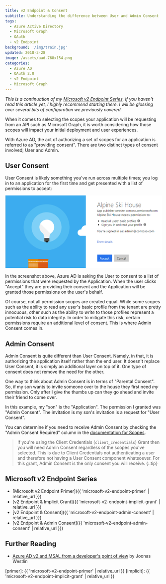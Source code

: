 ```yaml
---
title: v2 Endpoint & Consent
subtitle: Understanding the difference between User and Admin Consent 
tags:
  - Azure Active Directory
  - Microsoft Graph
  - OAuth
  - v2 Endpoint
background: '/img/train.jpg'
updated: 2018-3-28
image: /assets/aad-768x154.png
categories: 
  - Azure AD
  - OAuth 2.0
  - v2 Endpoint
  - Microsoft Graph
---
```


_This is a continuation of my [Microsoft v2 Endpoint Series](#microsoft-v2-endpoint-series). If you haven't read this article yet, I highly recommend starting there. I will be glossing over several bits of configuration we previously covered._

When it comes to selecting the scopes your application will be requesting from an API such as Microsoft Graph, it is worth considering how those scopes will impact your initial deployment and user experiences.

With Azure AD, the act of authorizing a set of scopes for an application is referred to as "providing consent". There are two distinct types of consent involved; User and Admin.

## User Consent

User Consent is likely something you've run across multiple times; you log in to an application for the first time and get presented with a list of permissions to accept:

![user consent](/assets/images/user-consent.png)

In the screenshot above, Azure AD is asking the User to consent to a list of permissions that were requested by the Application. When the user clicks "Accept" they are providing their consent and the Application will be granted those permissions on the user's behalf.

Of course, not all permission scopes are created equal. While some scopes such as the ability to read any user's basic profile from the tenant are pretty innocuous, other such as the ability to _write_ to those profiles represent a potential risk to data integrity. In order to mitigate this risk, certain permissions require an additional level of consent. This is where Admin Consent comes in.

## Admin Consent

Admin Consent is quite different than User Consent. Namely, in that, it is authorizing the application itself rather than the end user. It doesn't replace User Consent, it is simply an additional layer on top of it. One type of consent does not remove the need for the other.

One way to think about Admin Consent is in terms of "Parental Consent". So, if my son wants to invite someone over to the house they first need _my_ permission. Only after I give the thumbs up can they go ahead and invite their friend to come over.

In this example, my "son" is the "Application". The permission I granted was "Admin Consent". The invitation is my son's invitation is a request for "User Consent".

You can determine if you need to receive Admin Consent by checking the "Admin Consent Required" column in the [documentation for Scopes][scopes].

> If you're using the Client Credentials (`client_credentials`) Grant then you will need Admin Consent regardless of the scopes you've selected. This is due to Client Credentials not authenticating a user and therefore not having a User Consent component whatsoever. For this grant, Admin Consent is the only consent you will receive.
{:.tip}

## Microsoft v2 Endpoint Series

* [Microsoft v2 Endpoint Primer]({{ 'microsoft-v2-endpoint-primer' | relative_url }})
* [v2 Endpoint & Implicit Grant]({{ 'microsoft-v2-endpoint-implicit-grant' | relative_url }})
* [v2 Endpoint & Consent]({{ 'microsoft-v2-endpoint-admin-consent' | relative_url }})
* [v2 Endpoint & Admin Consent]({{ 'microsoft-v2-endpoint-admin-consent' | relative_url }})

## Further Reading

* [Azure AD v2 and MSAL from a developer's point of view](https://joonasw.net/view/azure-ad-v2-and-msal-from-dev-pov) by Joonas Westlin

[primer]: {{ 'microsoft-v2-endpoint-primer' | relative_url }}
[implicit]: {{ 'microsoft-v2-endpoint-implicit-grant' | relative_url }}

[scopes]: https://developer.microsoft.com/graph/docs/concepts/permissions_reference#calendars-permissions
[graph]: https://graph.microsoft.io
[admin_consent]: https://docs.microsoft.com/azure/active-directory/active-directory-assign-admin-roles
[app-reg]: https://apps.dev.microsoft.com
